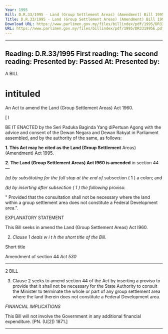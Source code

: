 ```yaml
---
Year: 1995
Bill: D.R.33/1995 - Land (Group Settlement Areas) (Amendment) Bill 1995 (Passed)
Title: D.R.33/1995 - Land (Group Settlement Areas) (Amendment) Bill 1995 (Passed)
Download URL: https://www.parlimen.gov.my/files/billindex/pdf/1995/DR331995E.pdf
URL: https://www.parlimen.gov.my/files/billindex/pdf/1995/DR331995E.pdf
---
```

---
Reading:
D.R.33/1995
First reading:
The second reading:
Presented by:
Passed At:
Presented by:
---

A BILL

# intituled

An Act to amend the Land (Group Settlement Areas) Act
1960.

[ I

BE IT ENACTED by the Seri Paduka Baginda Yang diPertuan Agong with the advice and consent of the Dewan
Negara and Dewan Rakyat in Parliament assembled, and
by the authority of the same, as follows:

**1. This Act may he cited as the Land (Group Settlement**
Areas) (Amendment) Act 1995.

**2. The Land (Group Settlement Areas) Act I960 is amended**
in section 44—

_(a) by substituting for the full stop at the end of_
subsection ( 1 ) a colon; and

_(b) by inserting after subsection ( 1 ) the following_
proviso:

" Provided that the consultation shall not be
necessary where the land within a group
settlement area does not constitute a Federal
Development area.".

EXPLANATORY STATEMENT

This Bill seeks in amend the Land (Group Settlement Areas) Act
I960.

2. _Clause 1 deals w i t h the short title of the Bill._


Short title

Amendment
of section
44
_Act 530_


-----

2 BILL

3. Clause 2 seeks to amend section 44 of the Act by inserting a
proviso to provide that it shall not be necessary for the State Authority
to consult the Minister to terminate the whole or part of any group
settlement area where the land therein does not constitute a Federal
Development area.

_FINANCIAL_ _IMPLICATIONS_

This Bill will not involve the Government in any additional financial
expenditure. [PN. (U[2]) 1871.]


-----

